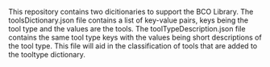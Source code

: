 This repository contains two dicitionaries to support the BCO Library. The toolsDictionary.json file contains a list of key-value pairs, keys being the tool type and the values are the tools. The toolTypeDescription.json file contains the same tool type keys with the values being short descriptions of the tool type. This file will aid in the classification of tools that are added to the tooltype dictionary. 
